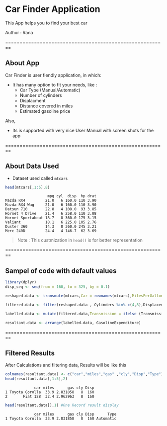 Car Finder Application
========================================================
This App helps you to find your best car 

Author : Rana

========================================================
## About App

Car Finder is user fiendly application, in which:
- It has many option to fit your needs, like : 
  - Car Type (Manual/Automatic)
  - Number of cylinders
  - Displacment
  - Distance covered in miles
  - Estimated gasoline price
  
Also,
- Its is supported with very nice User Manual with screen shots for the app

========================================================
## About Data Used

- Dataset used called `mtcars`

```r
head(mtcars[,1:5],8)
```

```
                   mpg cyl  disp  hp drat
Mazda RX4         21.0   6 160.0 110 3.90
Mazda RX4 Wag     21.0   6 160.0 110 3.90
Datsun 710        22.8   4 108.0  93 3.85
Hornet 4 Drive    21.4   6 258.0 110 3.08
Hornet Sportabout 18.7   8 360.0 175 3.15
Valiant           18.1   6 225.0 105 2.76
Duster 360        14.3   8 360.0 245 3.21
Merc 240D         24.4   4 146.7  62 3.69
```
> Note : This custmization in `head()` is for better representation

========================================================
## Sampel of code with default values 

```r
library(dplyr)
disp_seq <- seq(from = 160, to = 325, by = 0.1) 

reshaped.data <- transmute(mtcars,Car = rownames(mtcars),MilesPerGallon = mpg, GasolineExpenditure = 30/mpg*3.2, Cylinders = 8,Displacement = 160, Transmission = 0) 

filtered.data <- filter(reshaped.data , Cylinders %in% c(4,8),Displacement %in% disp_seq,Transmission %in% 0)

labelled.data <- mutate(filtered.data,Transmission = ifelse (Transmission==0,"Automatic","Manual"))

resultant.data <- arrange(labelled.data, GasolineExpenditure) 
```

========================================================
## Filtered Results

After Calculations and filtering data, Results will be like this

```r
colnames(resultant.data) <- c("car","miles","gas" ,"cly","Disp","Type")
head(resultant.data[,1:5],2) 
```

```
             car miles      gas cly Disp
1 Toyota Corolla  33.9 2.831858   8  160
2       Fiat 128  32.4 2.962963   8  160
```

```r
head(resultant.data[],1) #One Record result display
```

```
             car miles      gas cly Disp      Type
1 Toyota Corolla  33.9 2.831858   8  160 Automatic
```

